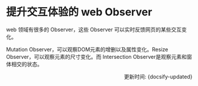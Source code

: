 # 提升交互体验的 web Observer

web 领域有很多的 Observer，这些 Observer 可以实时反馈网页的某些交互变化。

Mutation Observer，可以观察DOM元素的增删以及属性变化。Resize Observer，可以观察元素的尺寸变化。而 Intersection Observer是观察元素和窗体相交的状态。

<div style="display: none">
https://github.com/vissense/vissense
</div>

<div style="float: right">更新时间: {docsify-updated}</div>




